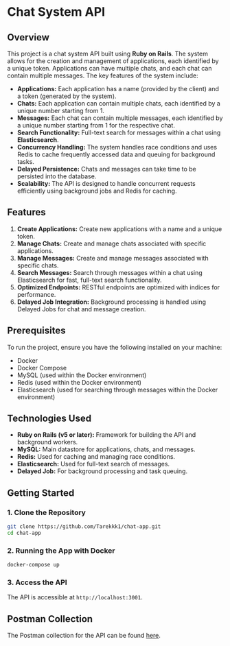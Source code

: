 # Chat System API

## Overview
This project is a chat system API built using **Ruby on Rails**. The system allows for the creation and management of applications, each identified by a unique token. Applications can have multiple chats, and each chat can contain multiple messages. The key features of the system include:

- **Applications:** Each application has a name (provided by the client) and a token (generated by the system).
- **Chats:** Each application can contain multiple chats, each identified by a unique number starting from 1.
- **Messages:** Each chat can contain multiple messages, each identified by a unique number starting from 1 for the respective chat.
- **Search Functionality:** Full-text search for messages within a chat using **Elasticsearch**.
- **Concurrency Handling:** The system handles race conditions and uses Redis to cache frequently accessed data and queuing for background tasks.
- **Delayed Persistence:** Chats and messages can take time to be persisted into the database.
- **Scalability:** The API is designed to handle concurrent requests efficiently using background jobs and Redis for caching.

## Features
1. **Create Applications:** Create new applications with a name and a unique token.
2. **Manage Chats:** Create and manage chats associated with specific applications.
3. **Manage Messages:** Create and manage messages associated with specific chats.
4. **Search Messages:** Search through messages within a chat using Elasticsearch for fast, full-text search functionality.
5. **Optimized Endpoints:** RESTful endpoints are optimized with indices for performance.
6. **Delayed Job Integration:** Background processing is handled using Delayed Jobs for chat and message creation.

## Prerequisites

To run the project, ensure you have the following installed on your machine:
- Docker
- Docker Compose
- MySQL (used within the Docker environment)
- Redis (used within the Docker environment)
- Elasticsearch (used for searching through messages within the Docker environment)

## Technologies Used
- **Ruby on Rails (v5 or later):** Framework for building the API and background workers.
- **MySQL:** Main datastore for applications, chats, and messages.
- **Redis:** Used for caching and managing race conditions.
- **Elasticsearch:** Used for full-text search of messages.
- **Delayed Job:** For background processing and task queuing.
  
## Getting Started

### 1. Clone the Repository
```bash
git clone https://github.com/Tarekkk1/chat-app.git
cd chat-app

```
### 2. Running the App with Docker
```bash
docker-compose up
```

### 3. Access the API
The API is accessible at `http://localhost:3001`.

## Postman Collection
The Postman collection for the API can be found [here](https://github.com/Tarekkk1/chat-app/blob/master/Ruby.postman_collection.json).
